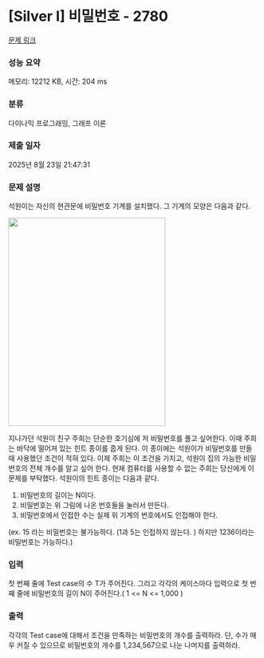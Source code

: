 # [Silver I] 비밀번호 - 2780 

[문제 링크](https://www.acmicpc.net/problem/2780) 

### 성능 요약

메모리: 12212 KB, 시간: 204 ms

### 분류

다이나믹 프로그래밍, 그래프 이론

### 제출 일자

2025년 8월 23일 21:47:31

### 문제 설명

<p>석원이는 자신의 현관문에 비밀번호 기계를 설치했다. 그 기계의 모양은 다음과 같다.</p>

<p><img alt="" src="https://www.acmicpc.net/upload/images/pw.png" style="height:418px; width:315px"></p>

<p>지나가던 석원이 친구 주희는 단순한 호기심에 저 비밀번호를 풀고 싶어한다. 이때 주희는 바닥에 떨어져 있는 힌트 종이를 줍게 된다. 이 종이에는 석원이가 비밀번호를 만들 때 사용했던 조건이 적혀 있다. 이제 주희는 이 조건을 가지고, 석원이 집의 가능한 비밀번호의 전체 개수를 알고 싶어 한다. 현재 컴퓨터를 사용할 수 없는 주희는 당신에게 이 문제를 부탁했다. 석원이의 힌트 종이는 다음과 같다.</p>

<ol>
	<li>비밀번호의 길이는 N이다.</li>
	<li>비밀번호는 위 그림에 나온 번호들을 눌러서 만든다.</li>
	<li>비밀번호에서 인접한 수는 실제 위 기계의 번호에서도 인접해야 한다.</li>
</ol>

<p>(ex. 15 라는 비밀번호는 불가능하다. (1과 5는 인접하지 않는다. ) 하지만 1236이라는 비밀번호는 가능하다.)</p>

### 입력 

 <p>첫 번째 줄에 Test case의 수 T가 주어진다. 그리고 각각의 케이스마다 입력으로 첫 번째 줄에 비밀번호의 길이 N이 주어진다.( 1 <= N <= 1,000 )</p>

### 출력 

 <p>각각의 Test case에 대해서 조건을 만족하는 비밀번호의 개수를 출력하라. 단, 수가 매우 커질 수 있으므로 비밀번호의 개수를 1,234,567으로 나눈 나머지를 출력하라.</p>

